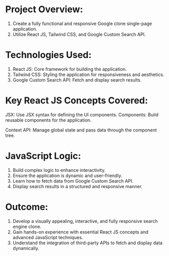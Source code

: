 # Project Overview:

1. Create a fully functional and responsive Google clone single-page application.
2. Utilize React JS, Tailwind CSS, and Google Custom Search API.

# Technologies Used:

1. React JS: Core framework for building the application.
2. Tailwind CSS: Styling the application for responsiveness and aesthetics.
3. Google Custom Search API: Fetch and display search results.

# Key React JS Concepts Covered:

JSX: Use JSX syntax for defining the UI components.
Components: Build reusable components for the application.

Context API: Manage global state and pass data through the component tree.

# JavaScript Logic:

1. Build complex logic to enhance interactivity.
2. Ensure the application is dynamic and user-friendly.
3. Learn how to fetch data from Google Custom Search API.
4. Display search results in a structured and responsive manner.

# Outcome:

1. Develop a visually appealing, interactive, and fully responsive search engine clone.
2. Gain hands-on experience with essential React JS concepts and advanced JavaScript techniques.
3. Understand the integration of third-party APIs to fetch and display data dynamically.
